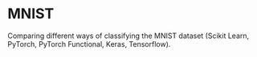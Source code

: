 # MNIST
Comparing different ways of classifying the MNIST dataset (Scikit Learn, PyTorch, PyTorch Functional, Keras, Tensorflow).
